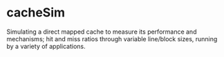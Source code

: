 # cacheSim
Simulating a direct mapped cache to measure its performance and mechanisms; hit and miss ratios through variable line/block sizes, running by a variety of applications.
